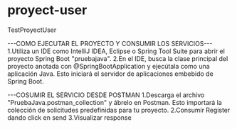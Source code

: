 # proyect-user
TestProyectUser 

---COMO EJECUTAR EL PROYECTO Y CONSUMIR LOS SERVICIOS---
1.Utiliza un IDE como IntelliJ IDEA, Eclipse o Spring Tool Suite para abrir el proyecto Spring Boot "pruebajava".
2.En el IDE, busca la clase principal del proyecto anotada con @SpringBootApplication y ejecútala como una aplicación Java. Esto iniciará el servidor de aplicaciones embebido de Spring Boot.


---COSUMIR EL SERVICIO DESDE POSTMAN
1.Descarga el archivo "PruebaJava.postman_collection" y ábrelo en Postman. Esto importará la colección de solicitudes predefinidas para tu proyecto.
2.Consumir Register dando click en send
3.Visualizar response